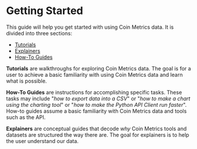 # Getting Started

This guide will help you get started with using Coin Metrics data. It is divided into three sections:

* [Tutorials](tutorials.md)
* [Explainers](explainers.md)
* [How-To Guides](how-to-guides.md)

**Tutorials** are walkthroughs for exploring Coin Metrics data. The goal is for a user to achieve a basic familiarity with using Coin Metrics data and learn what is possible. 

**How-To Guides** are instructions for accomplishing specific tasks. These tasks may include "_how to export data into a CSV_" or "_how to make a chart using the charting tool_" or "_how to make the Python API Client run faster_". How-to guides assume a basic familiarity with Coin Metrics data and tools such as the API.

**Explainers** are conceptual guides that decode _why_ Coin Metrics tools and datasets are structured the way there are. The goal for explainers is to help the user understand our data.
